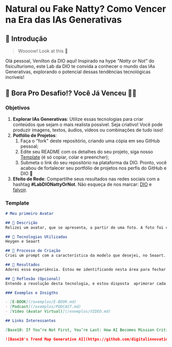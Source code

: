 # Natural ou Fake Natty? Como Vencer na Era das IAs Generativas

## 🚀 Introdução

> Woooow! Look at this 👀

Olá pessoal, Venilton da DIO aqui! Inspirado na hype _"Natty or Not"_ do fisiculturismo, este Lab da DIO te convida a conhecer o mundo das IAs Generativas, explorando o potencial dessas tendências tecnológicas incríveis!

## 🎯 Bora Pro Desafio!? Você Já Venceu 💪🤓

### Objetivos

1. **Explorar IAs Generativas**: Utilize essas tecnologias para criar conteúdos que sejam o mais realista possível. Seja criativo! Você pode produzir imagens, textos, áudios, vídeos ou combinações de tudo isso!
1. **Potfólio de Projetos**:
    1. Faça o "fork" deste repositório, criando uma cópia em seu GitHub pessoal;
    2. Edite seu README com os detalhes do seu projeto, siga nosso [Template](#template) (é só copiar, colar e preencher);
    3. Submeta o link do seu repositório na plataforma da DIO. Pronto, você acabou de fortalecer seu portfólio de projetos nos perfis do GitHub e DIO 🚀
1. **Efeito de Rede**: Compartilhe seus resultados nas redes sociais com a hashtag **#LabDIONattyOrNot**. Não esqueça de nos marcar: [DIO](https://www.linkedin.com/school/dio-makethechange) e [falvojr](https://www.linkedin.com/in/falvojr).

### Template

```markdown
# Meu primeiro Avatar

## 📒 Descrição
Relizei um avatar, que se apresenta, a partir de uma foto. A foto foi criada por uma inteligência artificial.

## 🤖 Tecnologias Utilizadas
Heygen e Seaart

## 🧐 Processo de Criação
Criei um prompt com a característica da modelo que desejei, no Seaart. Coloquei minha face, e em seguida fiz o dowload dela. Depois, entrei na plataform heygen, fiz o uploud da foto para a crição do meu avatar. Em seguida, pronúnciei um aúdio com o conteudo que desejo falar, e pedi para a plataforma Heygen gerar. 

## 🚀 Resultados
Adorei essa experiência. Estou me identificando nesta área para fechar alguns negócios e trabalhar com ela. Tanto a D-ID quanto a Heygen, serão plataformas que estarão no meu custo para aprimorar meus conhecimento nesta área. 

## 💭 Reflexão (Opcional)
Entendo a revolução desta tecnologia, e estou disposta  aprimorar cada dia mais meus conhecimento com ela nesta área. Sou profissional de educação física, e quero uma nova carreir que me possibilite trabalhar somente em casa. Acredito que a inteligência artificial pode ser meu aliado.```

### Exemplos e Insigths

- [E-BOOK](/exemplos/E-BOOK.md)
- [Podcast](/exemplos/PODCAST.md)
- [Vídeo (Avatar Virtual)](/exemplos/VIDEO.md)

## Links Interessantes

[Base10: If You’re Not First, You’re Last: How AI Becomes Mission Critical](https://base10.vc/post/generative-ai-mission-critical/)

![Base10's Trend Map Generative AI](https://github.com/digitalinnovationone/lab-natty-or-not/assets/730492/f4df26e8-f8f7-4419-8252-c69d73ea930c)

